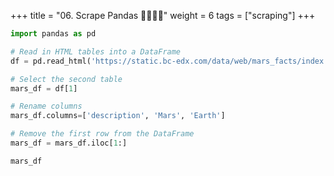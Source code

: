 +++
title = "06. Scrape Pandas 👩‍🏫🧑‍🏫"
weight = 6
tags = ["scraping"] 
+++

```python
import pandas as pd

# Read in HTML tables into a DataFrame
df = pd.read_html('https://static.bc-edx.com/data/web/mars_facts/index.html')

# Select the second table
mars_df = df[1]

# Rename columns
mars_df.columns=['description', 'Mars', 'Earth']

# Remove the first row from the DataFrame
mars_df = mars_df.iloc[1:]

mars_df
```

